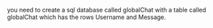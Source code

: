 you need to create a sql database called globalChat with a table called globalChat which has the rows Username and Message.
